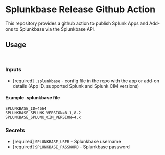 # Splunkbase Release Github Action

This repository provides a github action to publish Splunk Apps and Add-ons to Splunkbase via the Splunkbase API.

## Usage

```


```

### Inputs

* [required] `.splunkbase` - config file in the repo with the app or add-on details (App ID, supported Splunk and Splunk CIM versions)

#### Example .splunkbase file
```
SPLUNKBASE_ID=4664
SPLUNKBASE_SPLUNK_VERSION=8.1,8.2
SPLUNKBASE_SPLUNK_CIM_VERSION=4.x
```

### Secrets

* [required] `SPLUNKBASE_USER` - Splunkbase username
* [required] `SPLUNKBASE_PASSWORD` - Splunkbase password

